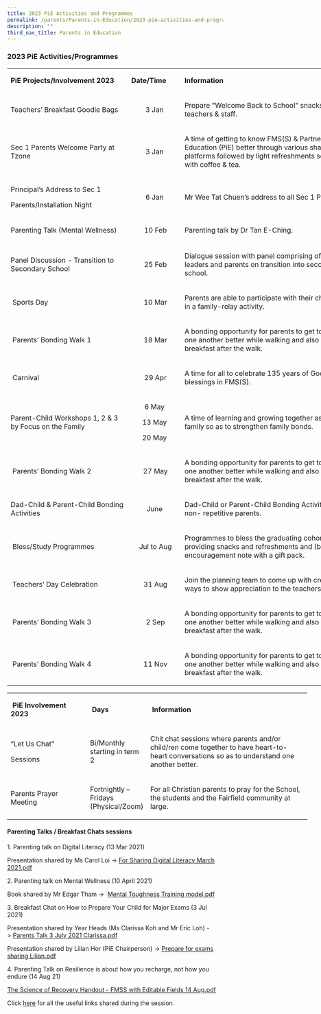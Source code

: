 ```yaml
---
title: 2023 PiE Activities and Programmes
permalink: /parents/Parents-in-Education/2023-pie-activities-and-programmes/
description: ""
third_nav_title: Parents in Education
---
```

### 2023 PiE Activities/Programmes

<table style="width: 803px;">
<tbody>
<tr style="height: 31.5px;">
<td style="width: 272px; height: 31.5px;">
<p><strong>PiE Projects/Involvement&nbsp;</strong><strong>2023</strong></p>
</td>
<td style="width: 111.406px; height: 31.5px;">
<p><strong>Date/Time</strong></p>
</td>
<td style="width: 413.594px; height: 31.5px;">
<p><strong>Information</strong></p>
</td>
</tr>
<tr style="height: 61px;">
<td style="width: 272px; height: 61px;">
<p>Teachers&rsquo; Breakfast Goodie Bags</p>
</td>
<td style="width: 111.406px; height: 61px;">
<p style="text-align: center;">3 Jan</p>
</td>
<td style="width: 413.594px; height: 61px;">
<p>Prepare "Welcome Back to School" snacks for teachers &amp; staff.</p>
</td>
</tr>
<tr style="height: 71px;">
<td style="width: 272px; height: 71px;">
<p>Sec 1 Parents Welcome Party at Tzone</p>
</td>
<td style="width: 111.406px; height: 71px;">
<p style="text-align: center;">3 Jan</p>
</td>
<td style="width: 413.594px; height: 71px;">
<p>A time of getting to know FMS(S) &amp; Partners-in- Education (PiE) better through various sharing platforms followed by light refreshments served with coffee &amp; tea.</p>
</td>
</tr>
<tr style="height: 61px;">
<td style="width: 272px; height: 61px;">
<p>Principal&rsquo;s Address to Sec 1</p>
<p>Parents/Installation Night</p>
</td>
<td style="width: 111.406px; text-align: center; height: 61px;">
<p>6 Jan</p>
</td>
<td style="width: 413.594px; height: 61px;">
<p>Mr Wee Tat Chuen&rsquo;s address to all Sec 1 Parents.</p>
</td>
</tr>
<tr style="height: 61px;">
<td style="width: 272px; height: 61px;">
<p>Parenting Talk (Mental Wellness)</p>
</td>
<td style="width: 111.406px; text-align: center; height: 61px;">
<p><strong>&nbsp;</strong>10 Feb</p>
</td>
<td style="width: 413.594px; height: 61px;">
<p>Parenting talk by Dr Tan E-Ching.</p>
</td>
</tr>
<tr style="height: 61px;">
<td style="width: 272px; height: 61px;">
<p>Panel Discussion - Transition to Secondary School</p>
</td>
<td style="width: 111.406px; text-align: center; height: 61px;">
<p><strong>&nbsp;</strong>25 Feb</p>
</td>
<td style="width: 413.594px; height: 61px;">
<p>Dialogue session with panel comprising of school leaders and parents on transition into secondary school.</p>
</td>
</tr>
<tr style="height: 61px;">
<td style="width: 272px; height: 61px;">
<p><strong>&nbsp;</strong>Sports Day</p>
</td>
<td style="width: 111.406px; text-align: center; height: 61px;">
<p><strong>&nbsp;</strong>10 Mar</p>
</td>
<td style="width: 413.594px; height: 61px;">
<p>Parents are able to participate with their child/ren in a family-relay activity.</p>
</td>
</tr>
<tr style="height: 61px;">
<td style="width: 272px; height: 61px;">
<p><strong>&nbsp;</strong>Parents&rsquo; Bonding Walk 1</p>
</td>
<td style="width: 111.406px; text-align: center; height: 61px;">
<p><strong>&nbsp;</strong>18 Mar</p>
</td>
<td style="width: 413.594px; height: 61px;">
<p>A bonding opportunity for parents to get to know one another better while walking and also over breakfast after the walk.</p>
</td>
</tr>
<tr style="height: 61px;">
<td style="width: 272px; height: 61px;">
<p><strong>&nbsp;</strong>Carnival</p>
</td>
<td style="width: 111.406px; text-align: center; height: 61px;">
<p><strong>&nbsp;</strong>29 Apr</p>
</td>
<td style="width: 413.594px; height: 61px;">
<p>A time for all to celebrate 135 years of God&rsquo;s blessings in FMS(S).</p>
</td>
</tr>
<tr style="height: 91px;">
<td style="width: 272px; height: 91px;">
<p>Parent-Child Workshops 1, 2 &amp; 3 by Focus on the Family</p>
</td>
<td style="width: 111.406px; text-align: center; height: 91px;">
<p>6 May</p>
<p>13 May</p>
<p>20 May</p>
</td>
<td style="width: 413.594px; height: 91px;">
<p>A time of learning and growing together as a family so as to strengthen family bonds.</p>
</td>
</tr>
<tr style="height: 61px;">
<td style="width: 272px; height: 61px;">
<p><strong>&nbsp;</strong>Parents&rsquo; Bonding Walk 2</p>
</td>
<td style="width: 111.406px; text-align: center; height: 61px;">
<p><strong>&nbsp;</strong>27 May</p>
</td>
<td style="width: 413.594px; height: 61px;">
<p>A bonding opportunity for parents to get to know one another better while walking and also over breakfast after the walk.</p>
</td>
</tr>
<tr style="height: 51px;">
<td style="width: 272px; height: 51px;">
<p>Dad-Child &amp; Parent-Child Bonding Activities</p>
</td>
<td style="width: 111.406px; text-align: center; height: 51px;">
<p>June</p>
</td>
<td style="width: 413.594px; height: 51px;">
<p>Dad-Child or Parent-Child Bonding Activity for non- repetitive parents.</p>
</td>
</tr>
<tr style="height: 71px;">
<td style="width: 272px; height: 71px;">
<p><strong>&nbsp;</strong>Bless/Study Programmes</p>
</td>
<td style="width: 111.406px; text-align: center; height: 71px;">
<p><strong>&nbsp;</strong>Jul to Aug</p>
</td>
<td style="width: 413.594px; height: 71px;">
<p>Programmes to bless the graduating cohort by (a) providing snacks and refreshments and (b) encouragement note with a gift pack.</p>
</td>
</tr>
<tr style="height: 61px;">
<td style="width: 272px; height: 61px;">
<p><strong>&nbsp;</strong>Teachers&rsquo; Day Celebration</p>
</td>
<td style="width: 111.406px; text-align: center; height: 61px;">
<p><strong>&nbsp;</strong>31 Aug</p>
</td>
<td style="width: 413.594px; height: 61px;">
<p>Join the planning team to come up with creative ways to show appreciation to the teachers.</p>
</td>
</tr>
<tr style="height: 61px;">
<td style="width: 272px; height: 61px;">
<p><strong>&nbsp;</strong>Parents&rsquo; Bonding Walk 3</p>
</td>
<td style="width: 111.406px; text-align: center; height: 61px;">
<p><strong>&nbsp;</strong>2 Sep</p>
</td>
<td style="width: 413.594px; height: 61px;">
<p>A bonding opportunity for parents to get to know one another better while walking and also over breakfast after the walk.</p>
</td>
</tr>
<tr style="height: 61px;">
<td style="width: 272px; height: 61px;">
<p><strong>&nbsp;</strong>Parents&rsquo; Bonding Walk 4</p>
</td>
<td style="width: 111.406px; height: 61px;">
<p style="text-align: center;"><strong>&nbsp;</strong>11 Nov</p>
</td>
<td style="width: 413.594px; height: 61px;">
<p>A bonding opportunity for parents to get to know one another better while walking and also over breakfast after the walk.</p>
</td>
</tr>
</tbody>
</table>

<table style="width: 700px;" border="0">
<tbody>
<tr>
<td style="width: 180px;">
<p><strong>&nbsp;</strong><strong>PiE Involvement 2023</strong></p>
</td>
<td style="width: 121.906px;">
<p><strong>&nbsp;</strong><strong>Days</strong></p>
</td>
<td style="width: 395.094px;">
<p><strong>&nbsp;</strong><strong>Information</strong></p>
</td>
</tr>
<tr>
<td style="width: 180px;">
<p>&ldquo;Let Us Chat&rdquo;</p>
<p>Sessions</p>
</td>
<td style="width: 121.906px;">
<p>Bi/Monthly starting in term 2</p>
</td>
<td style="width: 395.094px;">
<p>Chit chat sessions where parents and/or child/ren come together to have heart-to-heart conversations so as to understand one another better.</p>
</td>
</tr>
<tr>
<td style="width: 180px;">
<p>Parents Prayer Meeting</p>
</td>
<td style="width: 121.906px;">
<p>Fortnightly &ndash; Fridays (Physical/Zoom)</p>
</td>
<td style="width: 395.094px;">
<p>For all Christian parents to pray for the School, the students and the Fairfield community at large.</p>
</td>
</tr>
</tbody>
</table>




#### Parenting Talks / Breakfast Chats sessions

1\. Parenting talk on Digital Literacy (13 Mar 2021)

Presentation shared by Ms Carol Loi -> [For Sharing Digital Literacy March 2021.pdf](/files/pt1.pdf)

  

2\. Parenting talk on Mental Wellness (10 April 2021)

Book shared by Mr Edgar Tham ->  [Mental Toughness Training model.pdf](/files/pt2.pdf)  

  

3\. Breakfast Chat on How to Prepare Your Child for Major Exams (3 Jul 2021)

Presentation shared by Year Heads (Ms Clarissa Koh and Mr Eric Loh) -> [Parents Talk 3 July 2021 Clarissa.pdf](/files/pt3.pdf) 

Presentation shared by Lilian Hor (PiE Chairperson) -> [Prepare for exams sharing Lilian.pdf](/files/pt4.pdf) 

  

4\. Parenting Talk on Resilience is about how you recharge, not how you endure (14 Aug 21)

[The Science of Recovery Handout - FMSS with Editable Fields 14 Aug.pdf](/files/pt5.pdf)  

Click [here](https://fairfieldmethodistsec-moe-edu-sg-admin.cwp.sg/parents/partners-in-education/2021-pie-activities-programmes/parenting-talk-on-resilience-useful-links) for all the useful links shared during the session.